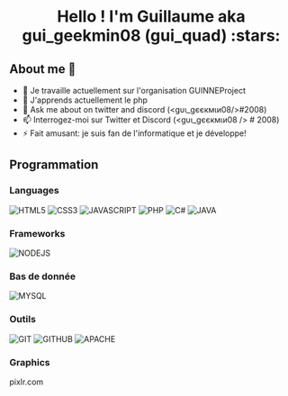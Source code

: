 <h1 align="center">Hello ! I'm Guillaume aka gui_geekmin08 (gui_quad) :stars:</h1>

## About me :wave:
- 🔭 Je travaille actuellement sur l'organisation GUINNEProject
- 🌱 J'apprends actuellement le php
- 💬 Ask me about on twitter and discord (<gυι_gєєкмιи08/>#2008)
- 📫 Interrogez-moi sur Twitter et Discord (<gυι_gєєкмιи08 /> # 2008)
- ⚡ Fait amusant: je suis fan de l'informatique et je développe!

## Programmation

### Languages
![HTML5](https://img.shields.io/badge/html5%20-%23E34F26.svg?&style=for-the-badge&logo=html5&logoColor=white)
![CSS3](https://img.shields.io/badge/css3%20-%231572B6.svg?&style=for-the-badge&logo=css3&logoColor=white)
![JAVASCRIPT](https://img.shields.io/badge/javascript%20-%23323330.svg?&style=for-the-badge&logo=javascript&logoColor=%23F7DF1E)
![PHP](https://img.shields.io/badge/php-%23777BB4.svg?&style=for-the-badge&logo=php&logoColor=white)
![C#](https://img.shields.io/badge/c%23%20-%23239120.svg?&style=for-the-badge&logo=c-sharp&logoColor=white)
![JAVA](https://img.shields.io/badge/java-%23ED8B00.svg?&style=for-the-badge&logo=java&logoColor=white)

### Frameworks
![NODEJS](https://img.shields.io/badge/node.js%20-%2343853D.svg?&style=for-the-badge&logo=node.js&logoColor=white)

### Bas de donnée
![MYSQL](https://img.shields.io/badge/mysql-%2300f.svg?&style=for-the-badge&logo=mysql&logoColor=white)

### Outils
![GIT](https://img.shields.io/badge/git%20-%23F05033.svg?&style=for-the-badge&logo=git&logoColor=white)
![GITHUB](https://img.shields.io/badge/github%20-%23121011.svg?&style=for-the-badge&logo=github&logoColor=white)
![APACHE](https://img.shields.io/badge/apache%20-%23D42029.svg?&style=for-the-badge&logo=apache&logoColor=white)

### Graphics
pixlr.com
